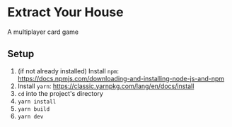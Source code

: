# Extract Your House
A multiplayer card game

## Setup
1. (if not already installed) Install `npm`: https://docs.npmjs.com/downloading-and-installing-node-js-and-npm
1. Install `yarn`: https://classic.yarnpkg.com/lang/en/docs/install
1. `cd` into the project's directory
1. `yarn install`
1. `yarn build`
1. `yarn dev`
